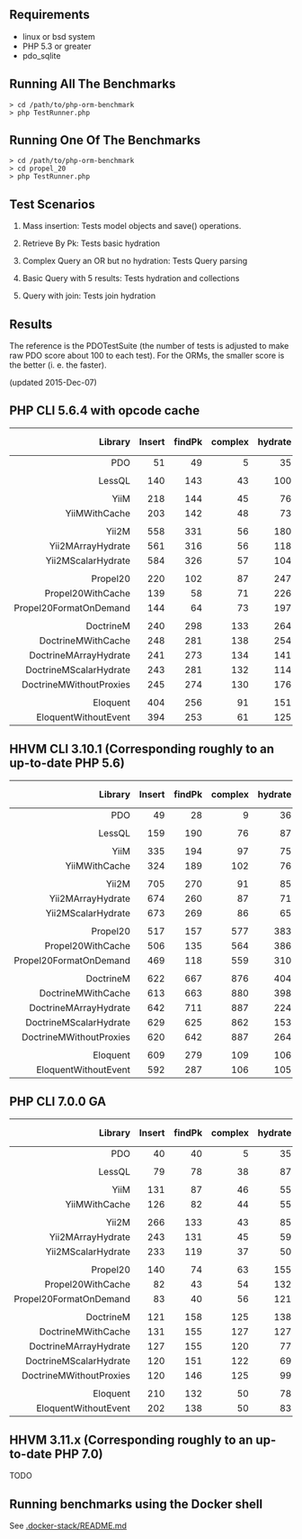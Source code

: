Requirements
------------

* linux or bsd system
* PHP 5.3 or greater
* pdo_sqlite

Running All The Benchmarks
--------------------------

    > cd /path/to/php-orm-benchmark
    > php TestRunner.php

Running One Of The Benchmarks
-----------------------------

    > cd /path/to/php-orm-benchmark
    > cd propel_20
    > php TestRunner.php

Test Scenarios
--------------

1. Mass insertion: Tests model objects and save() operations.

2. Retrieve By Pk: Tests basic hydration

3. Complex Query an OR but no hydration: Tests Query parsing

4. Basic Query with 5 results: Tests hydration and collections

5. Query with join: Tests join hydration


Results
-------

The reference is the PDOTestSuite (the number of tests is adjusted to make raw PDO score about 100 to each test). For the ORMs, the smaller score is the better (i. e. the faster).

(updated 2015-Dec-07)

## PHP CLI 5.6.4 with opcode cache

| Library                          | Insert | findPk | complex| hydrate|  with  | memory usage |  time  |
| --------------------------------:| ------:| ------:| ------:| ------:| ------:| ------------:| ------:|
|                              PDO |     51 |     49 |      5 |     35 |     87 |      774,944 |   0.23 |
|                                  |        |        |        |        |        |              |        |
|                           LessQL |    140 |    143 |     43 |    100 |    113 |    6,543,280 |   0.55 |
|                                  |        |        |        |        |        |              |        |
|                             YiiM |    218 |    144 |     45 |     76 |    208 |    9,961,472 |   0.74 |
|                    YiiMWithCache |    203 |    142 |     48 |     73 |    194 |    9,961,472 |   0.70 |
|                                  |        |        |        |        |        |              |        |
|                            Yii2M |    558 |    331 |     56 |    180 |    242 |   14,155,776 |   1.45 |
|                Yii2MArrayHydrate |    561 |    316 |     56 |    118 |    213 |   14,155,776 |   1.32 |
|               Yii2MScalarHydrate |    584 |    326 |     57 |    104 |    107 |   14,155,776 |   1.23 |
|                                  |        |        |        |        |        |              |        |
|                         Propel20 |    220 |    102 |     87 |    247 |    305 |   10,747,904 |   1.03 |
|                Propel20WithCache |    139 |     58 |     71 |    226 |    270 |   10,747,904 |   0.82 |
|           Propel20FormatOnDemand |    144 |     64 |     73 |    197 |    266 |   11,272,192 |   0.80 |
|                                  |        |        |        |        |        |              |        |
|                        DoctrineM |    240 |    298 |    133 |    264 |    189 |   16,777,216 |   1.53 |
|               DoctrineMWithCache |    248 |    281 |    138 |    254 |    191 |   17,563,648 |   1.52 |
|            DoctrineMArrayHydrate |    241 |    273 |    134 |    141 |    135 |   17,563,648 |   1.33 |
|           DoctrineMScalarHydrate |    243 |    281 |    132 |    114 |    117 |   17,563,648 |   1.30 |
|          DoctrineMWithoutProxies |    245 |    274 |    130 |    176 |    250 |   16,515,072 |   1.47 |
|                                  |        |        |        |        |        |              |        |
|                         Eloquent |    404 |    256 |     91 |    151 |    242 |   11,534,336 |   1.21 |
|             EloquentWithoutEvent |    394 |    253 |     61 |    125 |    210 |   11,534,336 |   1.11 |

## HHVM CLI 3.10.1 (Corresponding roughly to an up-to-date PHP 5.6)

| Library                          | Insert | findPk | complex| hydrate|  with  | memory usage |  time  |
| --------------------------------:| ------:| ------:| ------:| ------:| ------:| ------------:| ------:|
|                              PDO |     49 |     28 |      9 |     36 |     88 |      762,576 |   0.23 |
|                                  |        |        |        |        |        |              |        |
|                           LessQL |    159 |    190 |     76 |     87 |    155 |   10,327,224 |   0.76 |
|                                  |        |        |        |        |        |              |        |
|                             YiiM |    335 |    194 |     97 |     75 |    470 |    7,356,824 |   1.41 |
|                    YiiMWithCache |    324 |    189 |    102 |     76 |    464 |    7,375,440 |   1.38 |
|                                  |        |        |        |        |        |              |        |
|                            Yii2M |    705 |    270 |     91 |     85 |    169 |    9,119,472 |   1.93 |
|                Yii2MArrayHydrate |    674 |    260 |     87 |     71 |    155 |    9,140,592 |   1.86 |
|               Yii2MScalarHydrate |    673 |    269 |     86 |     65 |     55 |    9,110,072 |   1.74 |
|                                  |        |        |        |        |        |              |        |
|                         Propel20 |    517 |    157 |    577 |    383 |    478 |   10,387,384 |   2.42 |
|                Propel20WithCache |    506 |    135 |    564 |    386 |    451 |   10,434,536 |   2.34 |
|           Propel20FormatOnDemand |    469 |    118 |    559 |    310 |    450 |   10,451,680 |   2.21 |
|                                  |        |        |        |        |        |              |        |
|                        DoctrineM |    622 |    667 |    876 |    404 |    309 |   19,932,200 |   5.33 |
|               DoctrineMWithCache |    613 |    663 |    880 |    398 |    298 |   19,937,880 |   5.24 |
|            DoctrineMArrayHydrate |    642 |    711 |    887 |    224 |    230 |   18,744,192 |   5.12 |
|           DoctrineMScalarHydrate |    629 |    625 |    862 |    153 |    180 |   18,712,360 |   4.81 |
|          DoctrineMWithoutProxies |    620 |    642 |    887 |    264 |    362 |   19,711,400 |   5.15 |
|                                  |        |        |        |        |        |              |        |
|                         Eloquent |    609 |    279 |    109 |    106 |    208 |   14,935,368 |   1.67 |
|             EloquentWithoutEvent |    592 |    287 |    106 |    105 |    209 |   14,854,992 |   1.64 |      

## PHP CLI 7.0.0 GA

| Library                          | Insert | findPk | complex| hydrate|  with  | memory usage |  time  |
| --------------------------------:| ------:| ------:| ------:| ------:| ------:| ------------:| ------:|
|                              PDO |     40 |     40 |      5 |     35 |     99 |    1,720,072 |   0.22 |
|                                  |        |        |        |        |        |              |        |
|                           LessQL |     79 |     78 |     38 |     87 |     86 |   10,108,848 |   0.38 |
|                                  |        |        |        |        |        |              |        |
|                             YiiM |    131 |     87 |     46 |     55 |    172 |    6,291,456 |   0.54 |
|                    YiiMWithCache |    126 |     82 |     44 |     55 |    155 |    6,291,456 |   0.50 |
|                                  |        |        |        |        |        |              |        |
|                            Yii2M |    266 |    133 |     43 |     85 |    128 |    8,388,608 |   0.73 |
|                Yii2MArrayHydrate |    243 |    131 |     45 |     59 |    117 |    8,388,608 |   0.65 |
|               Yii2MScalarHydrate |    233 |    119 |     37 |     50 |     48 |    8,388,608 |   0.55 |
|                                  |        |        |        |        |        |              |        |
|                         Propel20 |    140 |     74 |     63 |    155 |    182 |    6,291,456 |   0.68 |
|                Propel20WithCache |     82 |     43 |     54 |    132 |    152 |    6,291,456 |   0.52 |
|           Propel20FormatOnDemand |     83 |     40 |     56 |    121 |    146 |    6,291,456 |   0.50 |
|                                  |        |        |        |        |        |              |        |
|                        DoctrineM |    121 |    158 |    125 |    138 |    121 |   16,777,216 |   1.06 |
|               DoctrineMWithCache |    131 |    155 |    127 |    127 |    115 |   16,777,216 |   1.06 |
|            DoctrineMArrayHydrate |    127 |    155 |    120 |     77 |     85 |   16,777,216 |   0.96 |
|           DoctrineMScalarHydrate |    120 |    151 |    122 |     69 |     77 |   16,777,216 |   0.94 |
|          DoctrineMWithoutProxies |    120 |    146 |    125 |     99 |    172 |   16,777,216 |   1.08 |
|                                  |        |        |        |        |        |              |        |
|                         Eloquent |    210 |    132 |     50 |     78 |    132 |    8,388,608 |   0.66 |
|             EloquentWithoutEvent |    202 |    138 |     50 |     83 |    125 |    8,388,608 |   0.66 |

## HHVM 3.11.x (Corresponding roughly to an up-to-date PHP 7.0)

TODO

Running benchmarks using the Docker shell
-----------------------------------------

See [.docker-stack/README.md](./.docker-stack/README.md)
